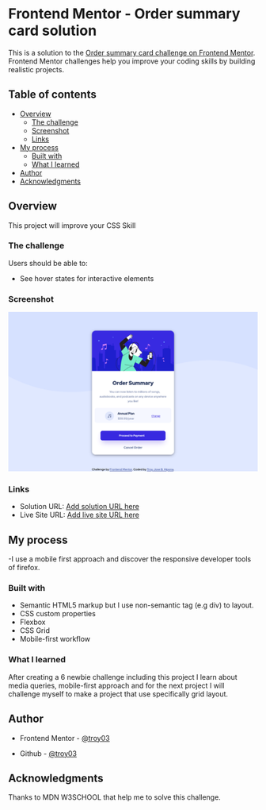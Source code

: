 # Frontend Mentor - Order summary card solution

This is a solution to the [Order summary card challenge on Frontend Mentor](https://www.frontendmentor.io/challenges/order-summary-component-QlPmajDUj). Frontend Mentor challenges help you improve your coding skills by building realistic projects. 

## Table of contents

- [Overview](#overview)
  - [The challenge](#the-challenge)
  - [Screenshot](#screenshot)
  - [Links](#links)
- [My process](#my-process)
  - [Built with](#built-with)
  - [What I learned](#what-i-learned)
- [Author](#author)
- [Acknowledgments](#acknowledgments)

## Overview

  This project will improve your CSS Skill 

### The challenge

Users should be able to:

- See hover states for interactive elements

### Screenshot

![](./design/screenshot-solution.png)


### Links

- Solution URL: [Add solution URL here](https://github.com/troy03/oder-summary-component)
- Live Site URL: [Add live site URL here](https://github.com/troy03/oder-summary-component)

## My process

  -I use a mobile first approach and discover the responsive developer tools of firefox.

### Built with

- Semantic HTML5 markup but I use non-semantic tag (e.g div) to layout. 
- CSS custom properties
- Flexbox
- CSS Grid 
- Mobile-first workflow

### What I learned

  After creating a 6 newbie challenge including this project I learn about media queries, mobile-first approach and for the next project I will challenge myself to make a project that use specifically grid layout. 

## Author

- Frontend Mentor - [@troy03](https://www.frontendmentor.io/home)

- Github - [@troy03](https://github.com/troy03)

## Acknowledgments

Thanks  to MDN  W3SCHOOL that help me to solve this challenge.
